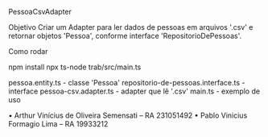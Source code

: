 PessoaCsvAdapter

Objetivo
Criar um Adapter para ler dados de pessoas em arquivos '.csv' e retornar objetos 'Pessoa', conforme interface 'RepositorioDePessoas'.

Como rodar

npm install
npx ts-node trab/src/main.ts

pessoa.entity.ts - classe 'Pessoa'
repositorio-de-pessoas.interface.ts - interface
pessoa-csv.adapter.ts - adapter que lê '.csv'
main.ts - exemplo de uso



• Arthur Vinícius de Oliveira Semensati – RA 231051492
• Pablo Vinicius Formagio Lima – RA 19933212
